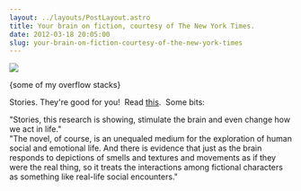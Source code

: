 ```yaml
---
layout: ../layouts/PostLayout.astro
title: Your brain on fiction, courtesy of The New York Times.
date: 2012-03-18 20:05:00
slug: your-brain-on-fiction-courtesy-of-the-new-york-times
---
```


[![](http://1.bp.blogspot.com/-7eTSA8xb874/T2Y_nRE5cfI/AAAAAAAAAqk/zFz1A67DbNw/s320/mail.jpeg)](http://1.bp.blogspot.com/-7eTSA8xb874/T2Y_nRE5cfI/AAAAAAAAAqk/zFz1A67DbNw/s1600/mail.jpeg)

{some of my overflow stacks}

Stories. They're good for you!  Read [this](http://www.nytimes.com/2012/03/18/opinion/sunday/the-neuroscience-of-your-brain-on-fiction.html?pagewanted=1&_r=1&ref=general&src=me).  Some bits:  
  
  
"Stories, this research is showing, stimulate the brain and even change how we act in life."  
"The novel, of course, is an unequaled medium for the exploration of human social and emotional life. And there is evidence that just as the brain responds to depictions of smells and textures and movements as if they were the real thing, so it treats the interactions among fictional characters as something like real-life social encounters."
